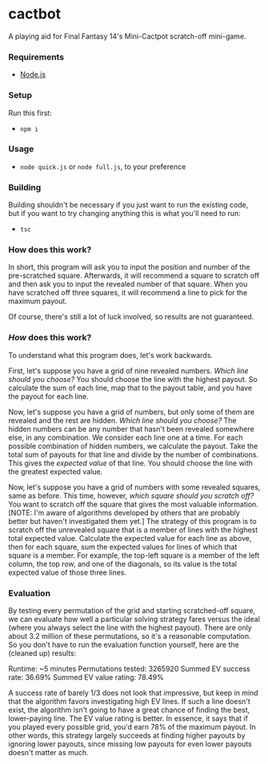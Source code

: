# cactbot

A playing aid for Final Fantasy 14's Mini-Cactpot scratch-off mini-game.

### Requirements

- [Node.js](https://nodejs.dev/)

### Setup

Run this first:

- `npm i`

### Usage

- `node quick.js` or `node full.js`, to your preference

### Building

Building shouldn't be necessary if you just want to run the existing code, but if you want to try changing anything this is what you'll need to run:

- `tsc`

### How does this work?

In short, this program will ask you to input the position and number of the pre-scratched square. Afterwards, it will recommend a square to scratch off and then ask you to input the revealed number of that square. When you have scratched off three squares, it will recommend a line to pick for the maximum payout.

Of course, there's still a lot of luck involved, so results are not guaranteed.

### *How* does this work?

To understand what this program does, let's work backwards.

First, let's suppose you have a grid of nine revealed numbers. *Which line should you choose?* You should choose the line with the highest payout. So calculate the sum of each line, map that to the payout table, and you have the payout for each line.

Now, let's suppose you have a grid of numbers, but only some of them are revealed and the rest are hidden. *Which line should you choose?* The hidden numbers can be any number that hasn't been revealed somewhere else, in any combination. We consider each line one at a time. For each possible combination of hidden numbers, we calculate the payout. Take the total sum of payouts for that line and divide by the number of combinations. This gives the *expected value* of that line. You should choose the line with the greatest expected value.

Now, let's suppose you have a grid of numbers with some revealed squares, same as before. This time, however, *which square should you scratch off?* You want to scratch off the square that gives the most valuable information. [NOTE: I'm aware of algorithms developed by others that are probably better but haven't investigated them yet.] The strategy of this program is to scratch off the unrevealed square that is a member of lines with the highest total expected value. Calculate the expected value for each line as above, then for each square, sum the expected values for lines of which that square is a member. For example, the top-left square is a member of the left column, the top row, and one of the diagonals, so its value is the total expected value of those three lines.

### Evaluation

By testing every permutation of the grid and starting scratched-off square, we can evaluate how well a particular solving strategy fares versus the ideal (where you always select the line with the highest payout). There are only about 3.2 million of these permutations, so it's a reasonable computation. So you don't have to run the evaluation function yourself, here are the (cleaned up) results:

Runtime: ~5 minutes
Permutations tested: 3265920
Summed EV success rate: 36.69%
Summed EV value rating: 78.49%

A success rate of barely 1/3 does not look that impressive, but keep in mind that the algorithm favors investigating high EV lines. If such a line doesn't exist, the algorithm isn't going to have a great chance of finding the best, lower-paying line. The EV value rating is better. In essence, it says that if you played every possible grid, you'd earn 78% of the maximum payout. In other words, this strategy largely succeeds at finding higher payouts by ignoring lower payouts, since missing low payouts for even lower payouts doesn't matter as much.
